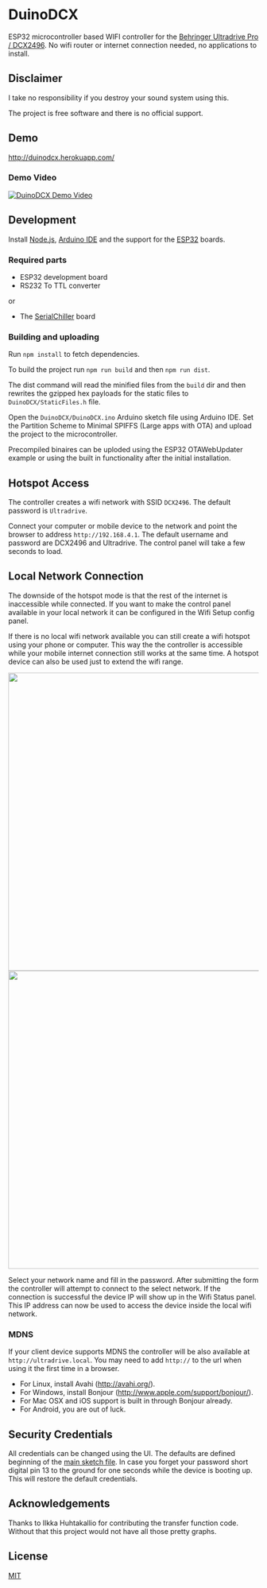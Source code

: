 
DuinoDCX
========
ESP32 microcontroller based WIFI controller for the [Behringer Ultradrive Pro / DCX2496](http://www.musictri.be/p/P0B6H). No wifi router or internet connection needed, no applications to install.

## Disclaimer
I take no responsibility if you destroy your sound system using this.

The project is free software and there is no official support. 

## Demo
http://duinodcx.herokuapp.com/

### Demo Video
[![DuinoDCX Demo Video](https://img.youtube.com/vi/Z5CDjev1ydA/0.jpg)](https://www.youtube.com/watch?v=Z5CDjev1ydA)
  
## Development
Install [Node.js](https://nodejs.org), [Arduino IDE](https://www.arduino.cc/en/Main/Software) and the support for the [ESP32](https://github.com/espressif/arduino-esp32#installation-instructions) boards.

### Required parts

* ESP32 development board
* RS232 To TTL converter

or

* The [SerialChiller](https://github.com/lasselukkari/SerialChiller) board

### Building and uploading
Run `npm install` to fetch dependencies.

To build the project run `npm run build` and then `npm run dist`.

The dist command will read the minified files from the `build` dir and then rewrites the gzipped hex payloads for the static files to `DuinoDCX/StaticFiles.h` file.

Open the `DuinoDCX/DuinoDCX.ino` Arduino sketch file using Arduino IDE. Set the Partition Scheme to Minimal SPIFFS (Large apps with OTA) and upload the project to the microcontroller.

Precompiled binaires can be uploded using the ESP32 OTAWebUpdater example or using the built in functionality after the initial installation.

## Hotspot Access
The controller creates a wifi network with SSID `DCX2496`. The default password is `Ultradrive`.

Connect your computer or mobile device to the network and point the browser to address `http://192.168.4.1`. The default username and password are DCX2496 and Ultradrive. The control panel will take a few seconds to load.

## Local Network Connection
The downside of the hotspot mode is that the rest of the internet is inaccessible while connected. If you want to make the control panel available in your local network it can be configured in the Wifi Setup config panel.

If there is no local wifi network available you can still create a wifi hotspot using your phone or computer. This way the the controller is accessible while your mobile internet connection still works at the same time. A hotspot device can also be used just to extend the wifi range. 

<img src="https://i.imgur.com/SmuW0e4.png" width="600">
<img src="https://i.imgur.com/CgHdpt6.png" width="600">

Select your network name and fill in the password. After submitting the form the controller will attempt to connect to the select network. If the connection is successful the device IP will show up in the Wifi Status panel. This IP address can now be used to access the device inside the local wifi network.

### MDNS
If your client device supports MDNS the controller will be also available at `http://ultradrive.local`. You may need to add `http://` to the url when using it the first time in a browser.
  - For Linux, install Avahi (http://avahi.org/).
  - For Windows, install Bonjour (http://www.apple.com/support/bonjour/).
  - For Mac OSX and iOS support is built in through Bonjour already.
  - For Android, you are out of luck.

## Security Credentials
All credentials can be changed using the UI. The defaults are defined beginning of the [main sketch file](https://github.com/lasselukkari/DuinoDCX/blob/master/DuinoDCX/DuinoDCX.ino). In case you forget your password short digital pin 13 to the ground for one seconds while the device is booting up. This will restore the default credentials.

## Acknowledgements
Thanks to Ilkka Huhtakallio for contributing the transfer function code. Without that this project would not have all those pretty graphs.

## License
[MIT](LICENSE)
